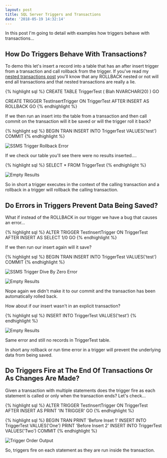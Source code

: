 ```yaml
---
layout: post
title: SQL Server Triggers and Transactions
date: '2018-05-19 14:32:14'
---
```

In this post I'm going to detail with examples how triggers behave with transactions...

## How Do Triggers Behave With Transactions? ##
To demo this let's insert a record into a table that has an after insert trigger from a transaction and call rollback from the trigger. If you've read my [nested transactions post](https://gavindraper.com/2018/04/25/SQL-Server-Nested-Transactions/) you'll know that any ROLLBACK nested or not will end all transactions and that nested transactions are really a lie.

{% highlight sql %}
CREATE TABLE TriggerTest
(
   Blah NVARCHAR(20)
)
GO

CREATE TRIGGER TestInsertTrigger ON TriggerTest AFTER INSERT
AS
ROLLBACK
GO
{% endhighlight %}

If we then run an insert into the table from a transaction and then call commit on the transaction will it be saved or will the trigger roll it back?

{% highlight sql %}
BEGIN TRAN
INSERT INTO TriggerTest VALUES('test')
COMMIT
{% endhighlight %}

![SSMS Trigger Rollback Error]({{site.url}}/content/images/2018-triggers/error.PNG)

If we check our table you'll see there were no results inserted....

{% highlight sql %}
SELECT * FROM TriggerTest
{% endhighlight %} 

![Empty Results]({{site.url}}/content/images/2018-triggers/no-results.PNG)

So in short a trigger executes in the context of the calling transaction and  a rollback in a trigger will rollback the calling transaction.

## Do Errors in Triggers Prevent Data Being Saved? ##

What if instead of the ROLLBACK in our trigger we have a bug that causes an error...

{% highlight sql %}
ALTER TRIGGER TestInsertTrigger ON TriggerTest AFTER INSERT
AS
SELECT 1/0
GO
{% endhighlight %}

If we then run our insert again will it save?

{% highlight sql %}
BEGIN TRAN
INSERT INTO TriggerTest VALUES('test')
COMMIT
{% endhighlight %}

![SSMS Trigger Dive By Zero Error]({{site.url}}/content/images/2018-triggers/error2.PNG)

![Empty Results]({{site.url}}/content/images/2018-triggers/no-results.PNG)

Nope again we didn't make it to our commit and the transaction has been automatically rolled back.

How about if our insert wasn't in an explicit transaction?

{% highlight sql %}
INSERT INTO TriggerTest VALUES('test')
{% endhighlight %}

![Empty Results]({{site.url}}/content/images/2018-triggers/no-results.PNG)

Same error and still no records in TriggerTest table.

In short any rollback or run time error in a trigger will prevent the underlying data from being saved.

## Do Triggers Fire at The End Of Transactions Or As Changes Are Made? ##
Given a transaction with multiple statements does the trigger fire as each statement is called or only when the transaction ends? Let's check...

{% highlight sql %}
ALTER TRIGGER TestInsertTrigger ON TriggerTest AFTER INSERT
AS
PRINT 'IN TRIGGER'
GO
{% endhighlight %}

{% highlight sql %}
BEGIN TRAN
PRINT 'Before Inset 1'
INSERT INTO TriggerTest VALUES('One')
PRINT 'Before Insert 2'
INSERT INTO TriggerTest VALUES('Two')
COMMIT
{% endhighlight %}

![Trigger Order Output]({{site.url}}/content/images/2018-triggers/order.PNG)

So, triggers fire on each statement as they are run inside the transaction.